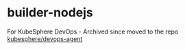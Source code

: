 # builder-nodejs

For KubeSphere DevOps - Archived since moved to the repo [kubesphere/devops-agent](https://github.com/kubesphere/devops-agent/)

